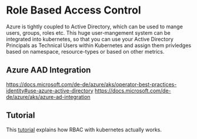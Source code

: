 # Role Based Access Control

Azure is tightly coupled to Active Directory, which can be used to mange users, groups, roles etc.
This huge user-mangement system can be integrated into kubernetes, so that you can use your Active Directory Principals as Technical Users within Kubernetes and assign them privledges based on namespace, resource-types or based on other metrics.

## Azure AAD Integration

https://docs.microsoft.com/de-de/azure/aks/operator-best-practices-identity#use-azure-active-directory
https://docs.microsoft.com/de-de/azure/aks/azure-ad-integration


## Tutorial

This [tutorial](https://docs.microsoft.com/de-de/azure/aks/azure-ad-rbac) explains how RBAC with kubernetes actually works.

